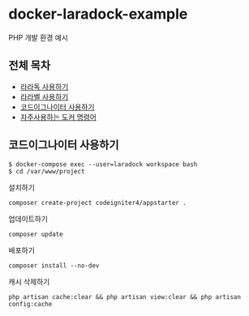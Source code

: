 # docker-laradock-example

PHP 개발 환경 예시

## 전체 목차

- [라라독 사용하기](LARADOCK.md)
- [라라벨 사용하기](LARAVEL.md)
- [코드이그나이터 사용하기](CODEIGNITER.md)
- [자주사용하는 도커 명령어](DOCKER.md)

## 코드이그나이터 사용하기

```shell
$ docker-compose exec --user=laradock workspace bash
$ cd /var/www/project
```

설치하기

```shell
composer create-project codeigniter4/appstarter .
```

업데이트하기

```shell
composer update
```

배포하기

```shell
composer install --no-dev
```

캐시 삭제하기

```shell
php artisan cache:clear && php artisan view:clear && php artisan config:cache
```
